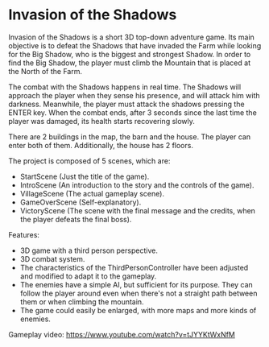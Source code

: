# Invasion of the Shadows
Invasion of the Shadows is a short 3D top-down adventure game. Its main objective is to defeat the Shadows that have invaded the Farm while looking for the Big Shadow, who is the biggest and strongest Shadow.
In order to find the Big Shadow, the player must climb the Mountain that is placed at the North of the Farm.

The combat with the Shadows happens in real time. The Shadows will approach the player when they sense his presence, and will attack him with darkness. Meanwhile, the player must attack the shadows pressing the ENTER key. When the combat ends, after 3 seconds since the last time the player was damaged, its health starts recovering slowly.

There are 2 buildings in the map, the barn and the house. The player can enter both of them. Additionally, the house has 2 floors.

The project is composed of 5 scenes, which are:
- StartScene (Just the title of the game).
- IntroScene (An introduction to the story and the controls of the game).
- VillageScene (The actual gameplay scene).
- GameOverScene (Self-explanatory).
- VictoryScene (The scene with the final message and the credits, when the player defeats the final boss).

Features:
- 3D game with a third person perspective.
- 3D combat system.
- The characteristics of the ThirdPersonController have been adjusted and modified to adapt it to the gameplay.
- The enemies have a simple AI, but sufficient for its purpose. They can follow the player around even when there's not a straight path between them or when climbing the mountain.
- The game could easily be enlarged, with more maps and more kinds of enemies.

Gameplay video: https://www.youtube.com/watch?v=tJYYKtWxNfM


